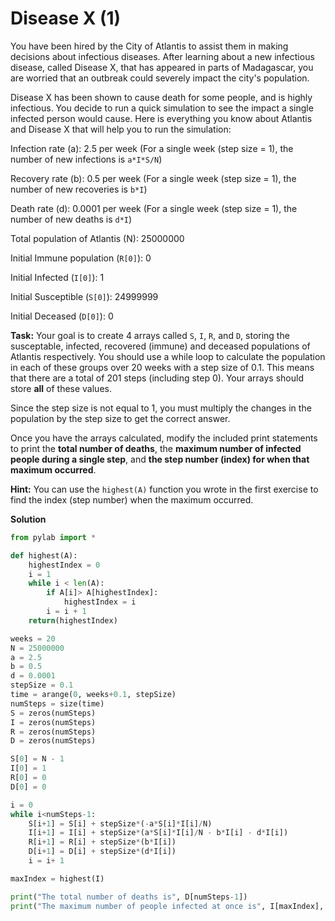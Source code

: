 # Disease X (1)


You have been hired by the City of Atlantis to assist them in making decisions about infectious diseases. After learning about a new infectious disease, called Disease X, that has appeared in parts of Madagascar, you are worried that an outbreak could severely impact the city's population. 

Disease X has been shown to cause death for some people, and is highly infectious. You decide to run a quick simulation to see the impact a single infected person would cause. Here is everything you know about Atlantis and Disease X that will help you to run the simulation:

Infection rate (a): 2.5 per week (For a single week (step size = 1), the number of new infections is `a*I*S/N`)

Recovery rate (b): 0.5 per week (For a single week (step size = 1), the number of new recoveries is `b*I`)

Death rate (d): 0.0001 per week (For a single week (step size = 1), the number of new deaths is `d*I`)

Total population of Atlantis (N): 25000000

Initial Immune population (`R[0]`): 0

Initial Infected (`I[0]`): 1

Initial Susceptible (`S[0]`): 24999999

Initial Deceased (`D[0]`): 0

**Task:** Your goal is to create 4 arrays called `S`, `I`, `R`, and `D`, storing the susceptable, infected, recovered (immune) and deceased populations of Atlantis respectively. You should use a while loop to calculate the population in each of these groups over 20 weeks with a step size of 0.1. This means that there are a total of 201 steps (including step 0). Your arrays should store **all** of these values.

Since the step size is not equal to 1, you must multiply the changes in the population by the step size to get the correct answer. 

Once you have the arrays calculated, modify the included print statements to print the **total number of deaths**, the **maximum number of infected people during a single step**, and **the step number (index) for when that maximum occurred**.

**Hint:** You can use the `highest(A)` function you wrote in the first exercise to find the index (step number) when the maximum occurred.

**Solution**

```python
from pylab import *

def highest(A):
    highestIndex = 0
    i = 1
    while i < len(A):
        if A[i]> A[highestIndex]:
            highestIndex = i
        i = i + 1
    return(highestIndex)

weeks = 20
N = 25000000
a = 2.5
b = 0.5
d = 0.0001
stepSize = 0.1
time = arange(0, weeks+0.1, stepSize)
numSteps = size(time)
S = zeros(numSteps)
I = zeros(numSteps)
R = zeros(numSteps)
D = zeros(numSteps)

S[0] = N - 1
I[0] = 1
R[0] = 0
D[0] = 0

i = 0
while i<numSteps-1:
    S[i+1] = S[i] + stepSize*(-a*S[i]*I[i]/N)
    I[i+1] = I[i] + stepSize*(a*S[i]*I[i]/N - b*I[i] - d*I[i])
    R[i+1] = R[i] + stepSize*(b*I[i])
    D[i+1] = D[i] + stepSize*(d*I[i])
    i = i+ 1

maxIndex = highest(I)

print("The total number of deaths is", D[numSteps-1])
print("The maximum number of people infected at once is", I[maxIndex], "which occurred at step", maxIndex)
```
